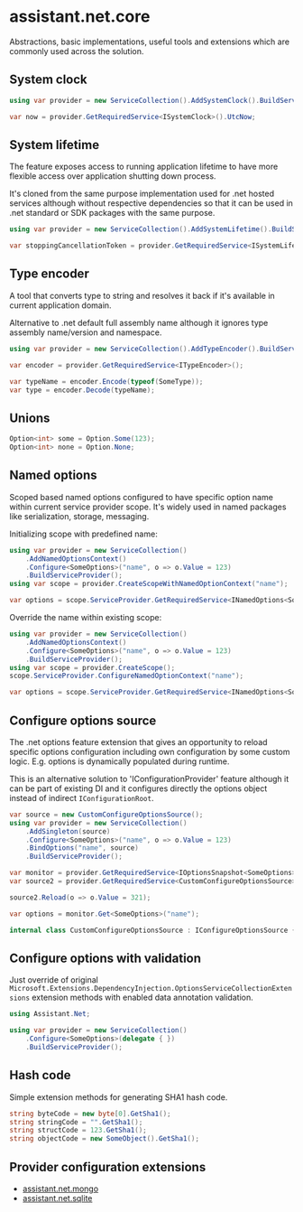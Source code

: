 ﻿# assistant.net.core

Abstractions, basic implementations, useful tools and extensions which are commonly used across the solution.

## System clock

```csharp
using var provider = new ServiceCollection().AddSystemClock().BuildServiceProvider();

var now = provider.GetRequiredService<ISystemClock>().UtcNow;
```

## System lifetime

The feature exposes access to running application lifetime to have more flexible access over
application shutting down process.

It's cloned from the same purpose implementation used for .net hosted services although without respective dependencies
so that it can be used in .net standard or SDK packages with the same purpose.

```csharp
using var provider = new ServiceCollection().AddSystemLifetime().BuildServiceProvider();

var stoppingCancellationToken = provider.GetRequiredService<ISystemLifetime>().Stopping;
```

## Type encoder

A tool that converts type to string and resolves it back if it's available in current application domain.

Alternative to .net default full assembly name although it ignores type assembly name/version and namespace.

```csharp
using var provider = new ServiceCollection().AddTypeEncoder().BuildServiceProvider();

var encoder = provider.GetRequiredService<ITypeEncoder>();

var typeName = encoder.Encode(typeof(SomeType));
var type = encoder.Decode(typeName);
```

## Unions

```csharp
Option<int> some = Option.Some(123);
Option<int> none = Option.None;
```

## Named options

Scoped based named options configured to have specific option name within current service provider scope.
It's widely used in named packages like serialization, storage, messaging.

Initializing scope with predefined name:

```csharp
using var provider = new ServiceCollection()
    .AddNamedOptionsContext()
    .Configure<SomeOptions>("name", o => o.Value = 123)
    .BuildServiceProvider();
using var scope = provider.CreateScopeWithNamedOptionContext("name");

var options = scope.ServiceProvider.GetRequiredService<INamedOptions<SomeOptions>>().Value;
```

Override the name within existing scope:

```csharp
using var provider = new ServiceCollection()
    .AddNamedOptionsContext()
    .Configure<SomeOptions>("name", o => o.Value = 123)
    .BuildServiceProvider();
using var scope = provider.CreateScope();
scope.ServiceProvider.ConfigureNamedOptionContext("name");

var options = scope.ServiceProvider.GetRequiredService<INamedOptions<SomeOptions>>().Value;
```

## Configure options source

The .net options feature extension that gives an opportunity to reload specific options configuration
including own configuration by some custom logic. E.g. options is dynamically populated during runtime.

This is an alternative solution to 'IConfigurationProvider' feature although it can be part of existing DI
and it configures directly the options object instead of indirect `IConfigurationRoot`.

```csharp
var source = new CustomConfigureOptionsSource();
using var provider = new ServiceCollection()
    .AddSingleton(source)
    .Configure<SomeOptions>("name", o => o.Value = 123)
    .BindOptions("name", source)
    .BuildServiceProvider();

var monitor = provider.GetRequiredService<IOptionsSnapshot<SomeOptions>>();
var source2 = provider.GetRequiredService<CustomConfigureOptionsSource>();

source2.Reload(o => o.Value = 321);

var options = monitor.Get<SomeOptions>("name");

internal class CustomConfigureOptionsSource : IConfigureOptionsSource { ... }
```

## Configure options with validation

Just override of original `Microsoft.Extensions.DependencyInjection.OptionsServiceCollectionExtensions` extension methods
with enabled data annotation validation.

```csharp
using Assistant.Net;

using var provider = new ServiceCollection()
    .Configure<SomeOptions>(delegate { })
    .BuildServiceProvider();
```

## Hash code

Simple extension methods for generating SHA1 hash code.

```csharp
string byteCode = new byte[0].GetSha1();
string stringCode = "".GetSha1();
string structCode = 123.GetSha1();
string objectCode = new SomeObject().GetSha1();
```

## Provider configuration extensions

- [assistant.net.mongo](https://www.nuget.org/packages/assistant.net.mongo/)
- [assistant.net.sqlite](https://www.nuget.org/packages/assistant.net.sqlite/)